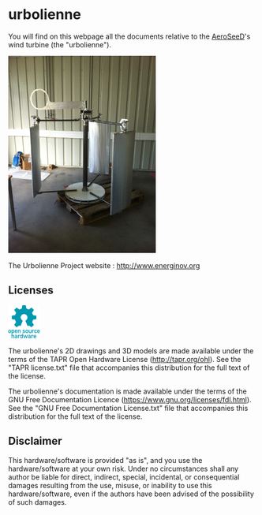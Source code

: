 urbolienne
==========

You will find on this webpage all the documents relative to the [AeroSeeD](http://www.aeroseed.com)'s wind turbine (the "urbolienne").

<img src="Images/IMG_1606.jpeg" alt="Prototype of urbolienne" style="eight:400px;" />

The Urbolienne Project website : http://www.energinov.org


Licenses
--------

<a href="http://www.oshwa.org/definition/"><img src="Images/logotype open source hardware 64x67.png" alt="Prototype of urbolienne" style="eight:400px;" /></a>

The urbolienne's 2D drawings and 3D models are made available under the terms of the TAPR Open Hardware License (http://tapr.org/ohl). See the "TAPR license.txt" file that accompanies this distribution for the full text of the license.

The urbolienne's documentation is made available under the terms of the GNU Free Documentation Licence (https://www.gnu.org/licenses/fdl.html). See the "GNU Free Documentation License.txt" file that accompanies this distribution for the full text of the license.


Disclaimer
----------

This hardware/software is provided "as is", and you use the hardware/software at your own risk. Under no circumstances shall any author be liable for direct, indirect, special, incidental, or consequential damages resulting from the use, misuse, or inability to use this hardware/software, even if the authors have been advised of the possibility of such damages.
